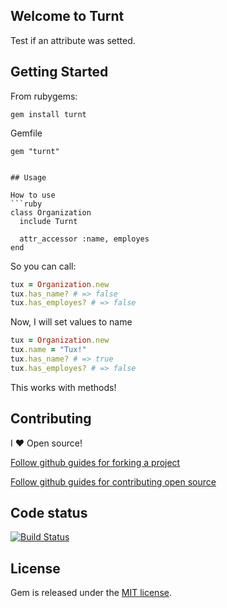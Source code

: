 ## Welcome to Turnt

Test if an attribute was setted.

## Getting Started

From rubygems:

```
gem install turnt
```

Gemfile

```
gem "turnt"


## Usage

How to use
```ruby
class Organization
  include Turnt

  attr_accessor :name, employes
end
```

So you can call:

```ruby
tux = Organization.new
tux.has_name? # => false
tux.has_employes? # => false
```

Now, I will set values to name

```ruby
tux = Organization.new
tux.name = "Tux!"
tux.has_name? # => true
tux.has_employes? # => false
```
This works with methods!

## Contributing

I :heart: Open source!

[Follow github guides for forking a project](https://guides.github.com/activities/forking/)

[Follow github guides for contributing open source](https://guides.github.com/activities/contributing-to-open-source/#contributing)

## Code status

[![Build Status](https://travis-ci.org/vgsantoniazzi/instance-factory.svg?branch=master)](https://travis-ci.org/vgsantoniazzi/instance-factory)

## License

Gem is released under the [MIT license](http://opensource.org/licenses/MIT).
